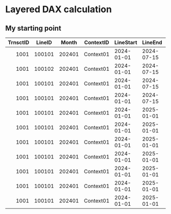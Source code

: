 # Layered DAX calculation
## My starting point
| TrnsctID | LineID | Month  | ContextID | LineStart  | LineEnd    | Cat  | ItemSKU | Quantity |
| -------: | ------ | ------ | --------- | ---------- | ---------- | ---- | --------- | ---: |
|     1001 | 100101 | 202401 | Context01 | 2024-01-01 | 2024-07-15 | CatA | CatA-Sku1 | 10 |
| 1001 | 100102 | 202401 | Context01 | 2024-01-01 | 2024-07-15 | CatA | CatA-Sku1 | 10 |
| 1001 | 100101 | 202401 | Context01 | 2024-01-01 | 2024-07-15 | CatA | CatA-Sku1 | 10 |
| 1001 | 100101 | 202401 | Context01 | 2024-01-01 | 2024-07-15 | CatA | CatA-Sku1 | 10 |
| 1001 | 100101 | 202401 | Context01 | 2024-01-01 | 2025-01-01 | CatA | CatA-Sku1 | 10 |
| 1001 | 100101 | 202401 | Context01 | 2024-01-01 | 2025-01-01 | CatA | CatA-Sku1 | 10 |
| 1001 | 100101 | 202401 | Context01 | 2024-01-01 | 2025-01-01 | CatA | CatA-Sku1 | 10 |
| 1001 | 100101 | 202401 | Context01 | 2024-01-01 | 2025-01-01 | CatA | CatA-Sku1 | 10 |
| 1001 | 100101 | 202401 | Context01 | 2024-01-01 | 2025-01-01 | CatA | CatA-Sku1 | 10 |
| 1001 | 100101 | 202401 | Context01 | 2024-01-01 | 2025-01-01 | CatA | CatA-Sku1 | 10 |
| 1001 | 100101 | 202401 | Context01 | 2024-01-01 | 2025-01-01 | CatA | CatA-Sku1 | 10 |
<!--stackedit_data:
eyJoaXN0b3J5IjpbMTg0NDE3NzU2M119
-->